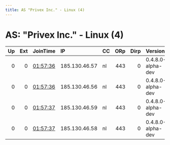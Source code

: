 ```yaml
---
title: AS "Privex Inc." - Linux (4)
---
```


# AS: "Privex Inc." - Linux (4)

|   Up |   Ext | JoinTime                                                                                              | IP            | CC   |   ORp |   Dirp | Version           | Contact   | Nickname   |   eFamMembers |
|-----:|------:|:------------------------------------------------------------------------------------------------------|:--------------|:-----|------:|-------:|:------------------|:----------|:-----------|--------------:|
|    0 |     0 | [01:57:36](https://nusenu.github.io/OrNetStats/w/relay/1A7DF1A9B8F81291D8B094BA90CFC19C5938EE02.html) | 185.130.46.57 | nl   |   443 |      0 | 0.4.8.0-alpha-dev | None      | Unnamed    |             1 |
|    0 |     0 | [01:57:36](https://nusenu.github.io/OrNetStats/w/relay/5D45F48E37F4441019B37C338AB427BE0C80C15C.html) | 185.130.46.56 | nl   |   443 |      0 | 0.4.8.0-alpha-dev | None      | Unnamed    |             1 |
|    0 |     0 | [01:57:37](https://nusenu.github.io/OrNetStats/w/relay/737A84013248F2A9FEAE45E7055B010AFD5000CF.html) | 185.130.46.59 | nl   |   443 |      0 | 0.4.8.0-alpha-dev | None      | Unnamed    |             1 |
|    0 |     0 | [01:57:37](https://nusenu.github.io/OrNetStats/w/relay/FD4DAEE7EEC94269E3E623C07EF0598D3C5C2850.html) | 185.130.46.58 | nl   |   443 |      0 | 0.4.8.0-alpha-dev | None      | Unnamed    |             1 |

